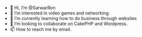 - 👋 Hi, I’m @SarwarRon
- 👀 I’m interested in video games and networking.
- 🌱 I’m currently learning how to do business through websites
- 💞️ I’m looking to collaborate on CakePHP and Wordpress.
- 📫 How to reach me by email.

<!---
SarwarRon/SarwarRon is a ✨ special ✨ repository because its `README.md` (this file) appears on your GitHub profile.
You can click the Preview link to take a look at your changes.
--->
